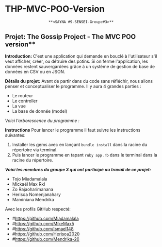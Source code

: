 # THP-MVC-POO-Version

						**<SAYNA #9-SENSEI-Groupe#3>**
			   

## Projet: The Gossip Project - The MVC POO version**

**Introduction:**
C'est une application qui demande en bouclé à l'utilisateur s'il veut afficher, créer, ou détruire des potins. Si on ferme l'application, les données restent sauvergardées grâce à un système de gestion de base de données en CSV ou en JSON.

**Détails du projet:**
Avant de partir dans du code sans réfléchir, nous allons penser et conceptualiser le programme. Il y aura 4 grandes parties :

-   Le routeur
-   Le controller
-   La vue
-   La base de donnée (model)


*Voici l'arborescence du programme :*

**Instructions**
 Pour lancer le programme il faut suivre les instructions suivantes:

 1. Installer les gems avec en lançant  `bundle install`  dans la racine du répertoire via terminal.
 2. Puis lancer le programme en tapant `ruby app.rb` dans le terminal dans la racine du répertoire.

***Voici les membres du groupe 3 qui ont participé au travail de ce projet:***
 - Tojo Miadamalala
 - Mickaël Max Rkl
 - Zo Rajaoharimanana
 - Herisoa Nomenjanahary
 - Maminiana Mendrika

Avec les profils GitHub respecté:
 - #https://github.com/Miadamalala
 - #https://github.com/MikeMax5
 - #https://github.com/Ismael148
 - #https://github.com/Herisoa2020
 - #https://github.com/Mendrika-20


